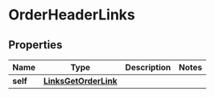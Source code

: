 
# OrderHeaderLinks

## Properties
Name | Type | Description | Notes
------------ | ------------- | ------------- | -------------
**self** | [**LinksGetOrderLink**](LinksGetOrderLink.md) |  | 



